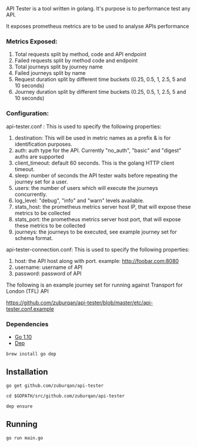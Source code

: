 API Tester is a tool written in golang. It's purpose is to performance test any API.

It exposes prometheus metrics are to be used to analyse APIs performance

### Metrics Exposed:

1. Total requests split by method, code and API endpoint
2. Failed requests split by method code and endpoint
3. Total journeys split by journey name
4. Failed journeys split by name
5. Request duration split by different time buckets (0.25, 0.5, 1, 2.5, 5 and 10 seconds)
6. Journey duration split by different time buckets (0.25, 0.5, 1, 2.5, 5 and 10 seconds)

### Configuration:

api-tester.conf : This is used to specify the following properties: 

1. destination: This will be used in metric names as a prefix & is for identification purposes.
2. auth: auth type for the API. Currently "no_auth", "basic" and "digest" auths are supported
3. client_timeout: default 60 seconds. This is the golang HTTP client timeout.
4. sleep: number of seconds the API tester waits before repeating the journey set for a user.
5. users: the number of users which will execute the journeys concurrently.
6. log_level: "debug", "info" and "warn" levels available.
7. stats_host: the prometheus metrics server host IP, that will expose these metrics to be collected
8. stats_port: the prometheus metrics server host port, that will expose these metrics to be collected
9. journeys: the journeys to be executed, see example journey set for schema format.

api-tester-connection.conf: This is used to specify the following properties:

1. host: the API host along with port. example: http://foobar.com:8080
2. username: username of API
3. password: password of API

The following is an example journey set for running against Transport for London (TFL) API

https://github.com/zuburqan/api-tester/blob/master/etc/api-tester.conf.example

### Dependencies

*   [Go 1.10](https://golang.org/)
*   [Dep](https://github.com/golang/dep)

```shell
brew install go dep
```

## Installation

```shell
go get github.com/zuburqan/api-tester

cd $GOPATH/src/github.com/zuburqan/api-tester

dep ensure
```

## Running

```shell
go run main.go
```
